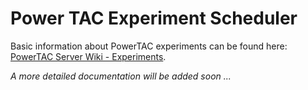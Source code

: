 # Power TAC Experiment Scheduler

Basic information about PowerTAC experiments can be found here: [PowerTAC Server Wiki - Experiments](https://github.com/powertac/powertac-server/wiki/Experiments).

*A more detailed documentation will be added soon ...*